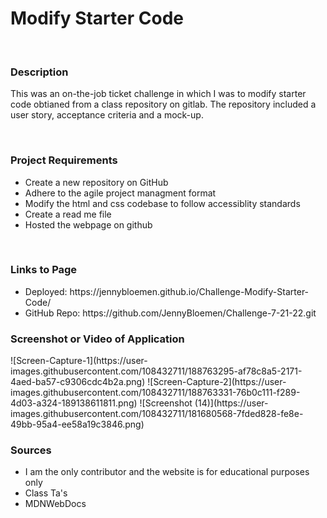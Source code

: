 <h1>Modify Starter Code</h1>
<br>  
<h3>Description</h3>
<p>This was an on-the-job ticket challenge in which I was to modify starter code obtianed from a class repository on gitlab. The repository included a user story, acceptance criteria and a mock-up.</p>    
<br>  
<h3>Project Requirements</h3>
  <ul> 
    <li>Create a new repository on GitHub</li>
    <li>Adhere to the agile project managment format</li>
    <li>Modify the html and css codebase to follow accessiblity standards</li>
    <li>Create a read me file</li>
    <li>Hosted the webpage on github</li>
  </ul>
<br>  
<h3>Links to Page</h3> 

<ul>
    <li>Deployed: https://jennybloemen.github.io/Challenge-Modify-Starter-Code/
    </li>
    <li>GitHub Repo: https://github.com/JennyBloemen/Challenge-7-21-22.git
    </li>
  </ul>
<h3>Screenshot or Video of Application</h3>
![Screen-Capture-1](https://user-images.githubusercontent.com/108432711/188763295-af78c8a5-2171-4aed-ba57-c9306cdc4b2a.png)
![Screen-Capture-2](https://user-images.githubusercontent.com/108432711/188763331-76b0c111-f289-4d03-a324-189138611811.png)
![Screenshot (14)](https://user-images.githubusercontent.com/108432711/181680568-7fded828-fe8e-49bb-95a4-ee58a19c3846.png)
<h3>Sources</h3>
<ul>
  <li>I am the only contributor and the website is for educational purposes only</li> 
  <li>Class Ta's</li>
  <li>MDNWebDocs</li>
       
      
      
  
  
  
  
